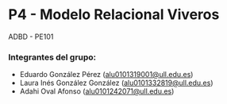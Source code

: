 # P4 - Modelo Relacional Viveros
ADBD - PE101
### Integrantes del grupo: 
- Eduardo González Pérez (alu0101319001@ull.edu.es)
- Laura Inés González González (alu0101332819@ull.edu.es)
- Adahi Oval Afonso (alu0101242071@ull.edu.es)
